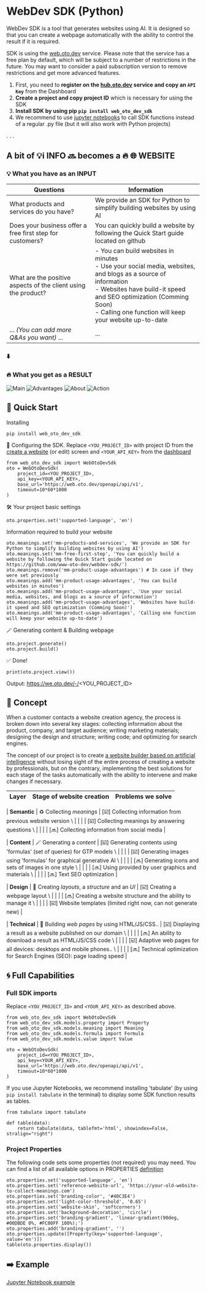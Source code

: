 # WebDev SDK (Python)

WebDev SDK is a tool that generates websites using AI. It is designed so that you can create a webpage automatically with the ability to control the result if it is required.

SDK is using the [web.oto.dev](https://web.oto.dev/) service. Please note that the service has a free plan by default, which will be subject to a number of restrictions in the future. You may want to consider a paid subscription version to remove restrictions and get more advanced features.


1. First, you need to **register on the [hub.oto.dev](https://hub.oto.dev/) service and copy an `API Key`** from the Dashboard
2. **Create a project and copy project ID** which is necessary for using the SDK
3. **Install SDK by using pip `pip install web_oto_dev_sdk`**
4. We recommend to use [jupyter notebooks](https://jupyter.org/) to call SDK functions instead of a regular .py file (but it will also work with Python projects)

.
.
.


## A bit of 💡ℹ️ INFO 🔜 becomes a 🔥 🌐 WEBSITE

### 💡 What you have as an INPUT

| Questions                             | Information               |
|---------------------------------------------------------------------|--------------------------------------------------------------------------------------|
| What products and services do you have?                             | We provide an SDK for Python to simplify building websites by using AI               |
| Does your business offer a free first step for customers?           | You can quickly build a website by following the Quick Start guide located on github |
| What are the positive aspects of the client using the product?      | - You can build websites in minutes <br> - Use your social media, websites, and blogs as a source of information <br> - Websites have build-it speed and SEO optimization (Comming Soon) <br> - Calling one function will keep your website up-to-date |
| ... <be> *(You can add more Q&As you want)* ... | ... |

### ⬇️
### 🔥 What you get as a RESULT

![Main](examples/webdev-sdk/webdev-sdk--main.png?raw=true "Main")
![Advantages](examples/webdev-sdk/webdev-sdk--advantages.png?raw=true "Advantages")
![About](examples/webdev-sdk/webdev-sdk--about.png?raw=true "About")
![Action](examples/webdev-sdk/webdev-sdk--action.png?raw=true "Action")



## 🚀 Quick Start

Installing
```
pip install web_oto_dev_sdk
```

🔑 Configuring the SDK. Replace `<YOU_PROJECT_ID>` with project ID from the [create a website](https://hub.oto.dev/app/websites/create/) (or edit) screen and `<YOUR_API_KEY>` from the [dashboard](https://hub.oto.dev/app/dashboard/)

```
from web_oto_dev_sdk import WebOtoDevSdk
oto = WebOtoDevSdk(
    project_id=<YOU_PROJECT_ID>,
    api_key=<YOUR_API_KEY>,
    base_url='https://web.oto.dev/openapi/api/v1',
    timeout=10*60*1000
)
```

🛠 Your project basic settings
```
oto.properties.set('supported-language', 'en')
```

Information required to build your website
```
oto.meanings.set('mm-products-and-services', 'We provide an SDK for Python to simplify building websites by using AI')
oto.meanings.set('mm-free-first-step', 'You can quickly build a website by following the Quick Start guide located on https://github.com/www-oto-dev/webdev-sdk/')
oto.meanings.remove('mm-product-usage-advantages') # In case if they were set previously
oto.meanings.add('mm-product-usage-advantages', 'You can build websites in minutes')
oto.meanings.add('mm-product-usage-advantages', 'Use your social media, websites, and blogs as a source of information')
oto.meanings.add('mm-product-usage-advantages', 'Websites have build-it speed and SEO optimization (Comming Soon)')
oto.meanings.add('mm-product-usage-advantages', 'Calling one function will keep your website up-to-date')
```

🪄 Generating content & Building webpage
```
oto.project.generate()
oto.project.build()
```

✅ Done!
```
print(oto.project.view())
```
Output: https://we.oto.dev/-/<YOU_PROJECT_ID>


## 🌟 Concept

When a customer contacts a website creation agency, the process is broken down into several key stages: collecting information about the product, company, and target audience; writing marketing materials; designing the design and structure; writing code; and optimizing for search engines.

The concept of our project is to create [a website builder based on artificial intelligence](https://web.oto.dev/) without losing sight of the entire process of creating a website by professionals, but on the contrary, implementing the best solutions for each stage of the tasks automatically with the ability to intervene and make changes if necessary.


| Layer | Stage of website creation | Problems we solve |
|------|-------------------------------------------|----------------------------------------------------------------------------------------------|

| **Semantic** | ♻️ Collecting *meanings* | [☑️] Collecting information from previous website version \ |
|  |  | [☑️] Collecting meanings by answering questions \ |
|  |  | [🔜] Collecting information from social media  |

| **Content** | 🪄 Generating a *content* | [☑️] Generating contents using 'formulas' (set of queries) for GTP models \ |
|  |  | [☑️] Generating images using 'formulas' for graphical generative AI \ |
|  |  | [🔜] Generating icons and sets of images in one style \ |
|  |  | [🔜] Using provided by user graphics and materials \ |
|  |  | [🔜] Text SEO optimization |

| **Design** | 🎨 Creating *layouts*, a *structure* and an *UI* | [☑️] Creating a webpage layout \ |
|  |  | [🔜] Creating a website structure and the ability to manage it \ |
|  |  | [☑️] Website templates (limited right now, can not generate new) |

| **Technical** | 🧱 Building *web pages* by using HTML/JS/CSS.. | [☑️] Displaying a result as a website published on our domain \ |
|  |  | [🔜] An ability to download a result as HTML/JS/CSS code \ |
|  |  | [☑️] Adaptive web pages for all devices: desktops and mobile phones.. \ |
|  |  | [🔜] Technical optimization for Search Engines (SEO): page loading speed |



## 🌀 Full Сapabilities

### Full SDK imports

Replace `<YOU_PROJECT_ID>` and `<YOUR_API_KEY>` as described above.
```
from web_oto_dev_sdk import WebOtoDevSdk
from web_oto_dev_sdk.models.property import Property
from web_oto_dev_sdk.models.meaning import Meaning
from web_oto_dev_sdk.models.formula import Formula
from web_oto_dev_sdk.models.value import Value

oto = WebOtoDevSdk(
    project_id=<YOU_PROJECT_ID>,
    api_key=<YOUR_API_KEY>,
    base_url='https://web.oto.dev/openapi/api/v1',
    timeout=10*60*1000
)
```


If you use Jupyter Notebooks, we recommend installing 'tabulate' (by using `pip install tabulate` in the terminal) to display some SDK function results as tables.
```
from tabulate import tabulate

def table(data):
    return tabulate(data, tablefmt='html', showindex=False, stralign="right")
```



### Project Properties

The following code sets some properties (not required) you may need. You can find a list of all available options in PROPERTIES [definition](information/definitions.py)

```
oto.properties.set('supported-language', 'en')
oto.properties.set('reference-website-url', 'https://your-old-website-to-collect-meanings.com')
oto.properties.set('branding-color', '#40C3E4')
oto.properties.set('light-color-threshold', '0.65')
oto.properties.set('website-skin', 'softcorners')
oto.properties.set('background-decoration', 'circle')
oto.properties.set('branding-gradient', 'linear-gradient(90deg, #00DBDE 0%, #FC00FF 100%);')
oto.properties.add('branding-gradient', '')
oto.properties.update([Property(key='supported-language', value='en')])
table(oto.properties.display())
```

## ➡️ Example

[Jupyter Notebook example](examples/webdev-sdk/webdev-sdk-example.ipynb?raw=true)




